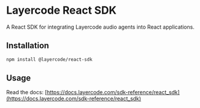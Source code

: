 # Layercode React SDK

A React SDK for integrating Layercode audio agents into React applications.

## Installation

```bash
npm install @layercode/react-sdk
```

## Usage

Read the docs: [https://docs.layercode.com/sdk-reference/react_sdk](https://docs.layercode.com/sdk-reference/react_sdk)
